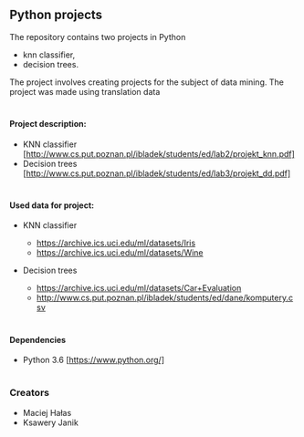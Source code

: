 ## Python projects
The repository contains two projects in Python 
* knn classifier,
* decision trees.

The project involves creating projects for the subject of data mining. The project was made using translation data
#
#### Project description:
* KNN classifier [http://www.cs.put.poznan.pl/ibladek/students/ed/lab2/projekt_knn.pdf]
* Decision trees [http://www.cs.put.poznan.pl/ibladek/students/ed/lab3/projekt_dd.pdf]

#
#### Used data for project:
* KNN classifier
    * https://archive.ics.uci.edu/ml/datasets/Iris
    * https://archive.ics.uci.edu/ml/datasets/Wine
    
* Decision trees
    * https://archive.ics.uci.edu/ml/datasets/Car+Evaluation
    * http://www.cs.put.poznan.pl/ibladek/students/ed/dane/komputery.csv
    
#
#### Dependencies
* Python 3.6 [https://www.python.org/]

#
### Creators
* Maciej Hałas
* Ksawery Janik